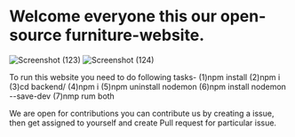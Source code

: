 ﻿# Welcome everyone this our open-source furniture-website.
![Screenshot (123)](https://user-images.githubusercontent.com/108757431/223523858-1d5ababb-e6fc-49b5-9c73-5c640309310f.png)
![Screenshot (124)](https://user-images.githubusercontent.com/108757431/223523951-10998606-12ee-4c49-8aab-a6797a788db1.png)

To run this website you need to do following tasks- 
(1)npm install 
(2)npm i
(3)cd backend/
(4)npm i
(5)npm uninstall nodemon
(6)npm install nodemon --save-dev
(7)nmp rum both
   
We are open for contributions you can contribute us by creating a issue, then get assigned  to yourself and create Pull request for particular issue.
